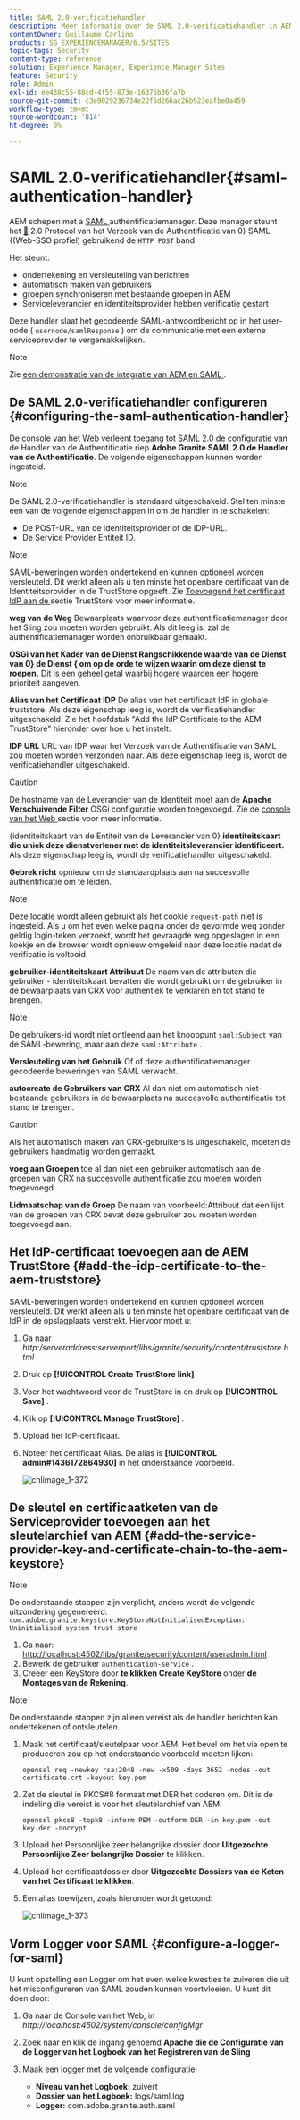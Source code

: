 ```yaml
---
title: SAML 2.0-verificatiehandler
description: Meer informatie over de SAML 2.0-verificatiehandler in AEM.
contentOwner: Guillaume Carlino
products: SG_EXPERIENCEMANAGER/6.5/SITES
topic-tags: Security
content-type: reference
solution: Experience Manager, Experience Manager Sites
feature: Security
role: Admin
exl-id: ee438c55-88cd-4f55-873e-16376b36fa7b
source-git-commit: c3e9029236734e22f5d266ac26b923eafbe0a459
workflow-type: tm+mt
source-wordcount: '814'
ht-degree: 0%

---
```


# SAML 2.0-verificatiehandler{#saml-authentication-handler}

AEM schepen met a [ SAML ](https://saml.xml.org/saml-specifications) authentificatiemanager. Deze manager steunt het [&#128279;](https://saml.xml.org/saml-specifications) 2.0 Protocol van het Verzoek van de Authentificatie van 0&rbrace; SAML &lbrace;(Web-SSO profiel) gebruikend de `HTTP POST` band.

Het steunt:

* ondertekening en versleuteling van berichten
* automatisch maken van gebruikers
* groepen synchroniseren met bestaande groepen in AEM
* Serviceleverancier en identiteitsprovider hebben verificatie gestart

Deze handler slaat het gecodeerde SAML-antwoordbericht op in het user-node ( `usernode/samlResponse` ) om de communicatie met een externe serviceprovider te vergemakkelijken.

>[!NOTE]
>
>Zie [ een demonstratie van de integratie van AEM en SAML ](https://experienceleague.adobe.com/docs/experience-cloud-kcs/kbarticles/KA-17481.html).

## De SAML 2.0-verificatiehandler configureren {#configuring-the-saml-authentication-handler}

De [ console van het Web ](/help/sites-deploying/configuring-osgi.md) verleent toegang tot [ SAML ](https://saml.xml.org/saml-specifications) 2.0 de configuratie van de Handler van de Authentificatie riep **Adobe Granite SAML 2.0 de Handler van de Authentificatie**. De volgende eigenschappen kunnen worden ingesteld.

>[!NOTE]
>
>De SAML 2.0-verificatiehandler is standaard uitgeschakeld. Stel ten minste een van de volgende eigenschappen in om de handler in te schakelen:
>
>* De POST-URL van de identiteitsprovider of de IDP-URL.
>* De Service Provider Entiteit ID.
>

>[!NOTE]
>
>SAML-beweringen worden ondertekend en kunnen optioneel worden versleuteld. Dit werkt alleen als u ten minste het openbare certificaat van de Identiteitsprovider in de TrustStore opgeeft. Zie [ Toevoegend het certificaat IdP aan de ](/help/sites-administering/saml-2-0-authenticationhandler.md#add-the-idp-certificate-to-the-aem-truststore) sectie TrustStore voor meer informatie.

**weg van de Weg** Bewaarplaats waarvoor deze authentificatiemanager door het Sling zou moeten worden gebruikt. Als dit leeg is, zal de authentificatiemanager worden onbruikbaar gemaakt.

**OSGi van het Kader van de Dienst Rangschikkende waarde van de Dienst van 0&rbrace; de Dienst &lbrace; om op de orde te wijzen waarin om deze dienst te roepen.** Dit is een geheel getal waarbij hogere waarden een hogere prioriteit aangeven.

**Alias van het Certificaat IDP** De alias van het certificaat IdP in globale truststore. Als deze eigenschap leeg is, wordt de verificatiehandler uitgeschakeld. Zie het hoofdstuk &quot;Add the IdP Certificate to the AEM TrustStore&quot; hieronder over hoe u het instelt.

**IDP URL** URL van IDP waar het Verzoek van de Authentificatie van SAML zou moeten worden verzonden naar. Als deze eigenschap leeg is, wordt de verificatiehandler uitgeschakeld.

>[!CAUTION]
>
>De hostname van de Leverancier van de Identiteit moet aan de **Apache Verschuivende Filter** OSGi configuratie worden toegevoegd. Zie de [ console van het Web ](/help/sites-deploying/configuring-osgi.md) sectie voor meer informatie.

{identiteitskaart van de Entiteit van de Leverancier van 0} **identiteitskaart die uniek deze dienstverlener met de identiteitsleverancier identificeert.** Als deze eigenschap leeg is, wordt de verificatiehandler uitgeschakeld.

**Gebrek richt** opnieuw om de standaardplaats aan na succesvolle authentificatie om te leiden.

>[!NOTE]
>
>Deze locatie wordt alleen gebruikt als het cookie `request-path` niet is ingesteld. Als u om het even welke pagina onder de gevormde weg zonder geldig login-teken verzoekt, wordt het gevraagde weg opgeslagen in een koekje
>en de browser wordt opnieuw omgeleid naar deze locatie nadat de verificatie is voltooid.

**gebruiker-identiteitskaart Attribuut** De naam van de attributen die gebruiker - identiteitskaart bevatten die wordt gebruikt om de gebruiker in de bewaarplaats van CRX voor authentiek te verklaren en tot stand te brengen.

>[!NOTE]
>
>De gebruikers-id wordt niet ontleend aan het knooppunt `saml:Subject` van de SAML-bewering, maar aan deze `saml:Attribute` .

**Versleuteling van het Gebruik** Of of deze authentificatiemanager gecodeerde beweringen van SAML verwacht.

**autocreate de Gebruikers van CRX** Al dan niet om automatisch niet-bestaande gebruikers in de bewaarplaats na succesvolle authentificatie tot stand te brengen.

>[!CAUTION]
>
>Als het automatisch maken van CRX-gebruikers is uitgeschakeld, moeten de gebruikers handmatig worden gemaakt.

**voeg aan Groepen** toe al dan niet een gebruiker automatisch aan de groepen van CRX na succesvolle authentificatie zou moeten worden toegevoegd.

**Lidmaatschap van de Groep** De naam van voorbeeld:Attribuut dat een lijst van de groepen van CRX bevat deze gebruiker zou moeten worden toegevoegd aan.

## Het IdP-certificaat toevoegen aan de AEM TrustStore {#add-the-idp-certificate-to-the-aem-truststore}

SAML-beweringen worden ondertekend en kunnen optioneel worden versleuteld. Dit werkt alleen als u ten minste het openbare certificaat van de IdP in de opslagplaats verstrekt. Hiervoor moet u:

1. Ga naar *http:/serveraddress:serverport/libs/granite/security/content/truststore.html*
1. Druk op **[!UICONTROL Create TrustStore link]**
1. Voer het wachtwoord voor de TrustStore in en druk op **[!UICONTROL Save]** .
1. Klik op **[!UICONTROL Manage TrustStore]** .
1. Upload het IdP-certificaat.
1. Noteer het certificaat Alias. De alias is **[!UICONTROL admin#1436172864930]** in het onderstaande voorbeeld.

   ![ chlimage_1-372 ](assets/chlimage_1-372.png)

## De sleutel en certificaatketen van de Serviceprovider toevoegen aan het sleutelarchief van AEM {#add-the-service-provider-key-and-certificate-chain-to-the-aem-keystore}

>[!NOTE]
>
>De onderstaande stappen zijn verplicht, anders wordt de volgende uitzondering gegenereerd: `com.adobe.granite.keystore.KeyStoreNotInitialisedException: Uninitialised system trust store`

1. Ga naar: [ http://localhost:4502/libs/granite/security/content/useradmin.html](http://localhost:4502/libs/granite/security/content/useradmin.html)
1. Bewerk de gebruiker `authentication-service` .
1. Creeer een KeyStore door **te klikken Create KeyStore** onder **de Montages van de Rekening**.

>[!NOTE]
>
>De onderstaande stappen zijn alleen vereist als de handler berichten kan ondertekenen of ontsleutelen.

1. Maak het certificaat/sleutelpaar voor AEM. Het bevel om het via open te produceren zou op het onderstaande voorbeeld moeten lijken:

   `openssl req -newkey rsa:2048 -new -x509 -days 3652 -nodes -out certificate.crt -keyout key.pem`

1. Zet de sleutel in PKCS#8 formaat met DER het coderen om. Dit is de indeling die vereist is voor het sleutelarchief van AEM.

   `openssl pkcs8 -topk8 -inform PEM -outform DER -in key.pem -out key.der -nocrypt`

1. Upload het Persoonlijke zeer belangrijke dossier door **Uitgezochte Persoonlijke Zeer belangrijke Dossier** te klikken.
1. Upload het certificaatdossier door **Uitgezochte Dossiers van de Keten van het Certificaat te klikken**.
1. Een alias toewijzen, zoals hieronder wordt getoond:

   ![ chlimage_1-373 ](assets/chlimage_1-373.png)

## Vorm Logger voor SAML {#configure-a-logger-for-saml}

U kunt opstelling een Logger om het even welke kwesties te zuiveren die uit het misconfigureren van SAML zouden kunnen voortvloeien. U kunt dit doen door:

1. Ga naar de Console van het Web, in *http://localhost:4502/system/console/configMgr*
1. Zoek naar en klik de ingang genoemd **Apache die de Configuratie van de Logger van het Logboek van het Registreren van de Sling**
1. Maak een logger met de volgende configuratie:

   * **Niveau van het Logboek:** zuivert
   * **Dossier van het Logboek:** logs/saml.log
   * **Logger:** com.adobe.granite.auth.saml
